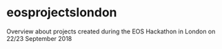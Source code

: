 # eosprojectslondon
Overview about projects created during the EOS Hackathon in London on 22/23 September 2018
